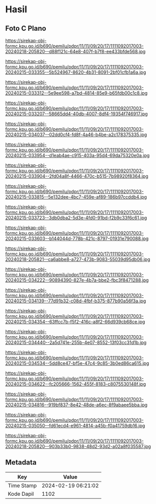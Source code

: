 # Hasil

## Foto C Plano

https://sirekap-obj-formc.kpu.go.id/b690/pemilu/pdpr/11/11/09/20/17/1111092017003-20240218-205820--d88f121c-64e8-407f-b7f8-ee433bfde568.jpg

https://sirekap-obj-formc.kpu.go.id/b690/pemilu/pdpr/11/11/09/20/17/1111092017003-20240215-033355--5b524967-8620-4b31-8091-2bf01cfb1a6a.jpg

https://sirekap-obj-formc.kpu.go.id/b690/pemilu/pdpr/11/11/09/20/17/1111092017003-20240215-033312--5e9ee598-a7bd-4814-85e9-b65fdb00c1c8.jpg

https://sirekap-obj-formc.kpu.go.id/b690/pemilu/pdpr/11/11/09/20/17/1111092017003-20240215-033207--58665dd4-40db-4007-8df4-19354f746917.jpg

https://sirekap-obj-formc.kpu.go.id/b690/pemilu/pdpr/11/11/09/20/17/1111092017003-20240215-034037--02dd0cf4-fd8f-4a46-b4be-a2c178375335.jpg

https://sirekap-obj-formc.kpu.go.id/b690/pemilu/pdpr/11/11/09/20/17/1111092017003-20240215-033954--d1eab4ae-c915-403a-95d4-69da75320e0a.jpg

https://sirekap-obj-formc.kpu.go.id/b690/pemilu/pdpr/11/11/09/20/17/1111092017003-20240215-033904--2fd04a8f-4466-470c-b515-7b98920f8364.jpg

https://sirekap-obj-formc.kpu.go.id/b690/pemilu/pdpr/11/11/09/20/17/1111092017003-20240215-033815--5e132dee-4bc7-459e-af89-186b97ccddb4.jpg

https://sirekap-obj-formc.kpu.go.id/b690/pemilu/pdpr/11/11/09/20/17/1111092017003-20240215-033723--3db0dba2-5d3e-4fd0-91bd-f2b9c33f6c61.jpg

https://sirekap-obj-formc.kpu.go.id/b690/pemilu/pdpr/11/11/09/20/17/1111092017003-20240215-033603--b144044d-778b-421c-8797-01931e790088.jpg

https://sirekap-obj-formc.kpu.go.id/b690/pemilu/pdpr/11/11/09/20/17/1111092017003-20240218-205821--ca6abbe8-a727-473b-9083-55039d95db06.jpg

https://sirekap-obj-formc.kpu.go.id/b690/pemilu/pdpr/11/11/09/20/17/1111092017003-20240215-034222--90894390-827e-4b7a-bbe2-fbc3f8471288.jpg

https://sirekap-obj-formc.kpu.go.id/b690/pemilu/pdpr/11/11/09/20/17/1111092017003-20240215-034139--77d91b32-c08d-4fbf-b375-877b90a56f3a.jpg

https://sirekap-obj-formc.kpu.go.id/b690/pemilu/pdpr/11/11/09/20/17/1111092017003-20240215-034354--63ffcc7b-f5f2-416c-a8f2-66d939cb68ce.jpg

https://sirekap-obj-formc.kpu.go.id/b690/pemilu/pdpr/11/11/09/20/17/1111092017003-20240215-034440--2a5d741e-255b-4e07-8552-13f03cc31d1b.jpg

https://sirekap-obj-formc.kpu.go.id/b690/pemilu/pdpr/11/11/09/20/17/1111092017003-20240215-034534--5dd8ce47-bf5e-47c4-9c85-3b0ed86ca615.jpg

https://sirekap-obj-formc.kpu.go.id/b690/pemilu/pdpr/11/11/09/20/17/1111092017003-20240215-034622--fc205666-1562-455f-8183-c8075530148f.jpg

https://sirekap-obj-formc.kpu.go.id/b690/pemilu/pdpr/11/11/09/20/17/1111092017003-20240215-034816--919bf837-8e42-48de-a6ec-8f9abaee5bba.jpg

https://sirekap-obj-formc.kpu.go.id/b690/pemilu/pdpr/11/11/09/20/17/1111092017003-20240215-035050--fd61ecd4-e961-4814-a45b-f0a41759db16.jpg

https://sirekap-obj-formc.kpu.go.id/b690/pemilu/pdpr/11/11/09/20/17/1111092017003-20240218-205820--903b33b0-9838-48d2-93d2-a02a8f035587.jpg


## Metadata

| Key        | Value               |
| ---------- | ------------------- |
| Time Stamp | 2024-02-19 06:21:02 |
| Kode Dapil | 1102                |



